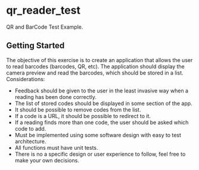 # qr_reader_test

QR and BarCode Test Example.

## Getting Started

The objective of this exercise is to create an application that allows the user to read barcodes (barcodes, QR, etc). The application should display the camera preview and read the barcodes, which should be stored in a list.
Considerations:

- Feedback should be given to the user in the least invasive way when a reading has been done correctly.
- The list of stored codes should be displayed in some section of the app.
- It should be possible to remove codes from the list.
- If a code is a URL, it should be possible to redirect to it.
- If a reading finds more than one code, the user should be asked which code to add.
- Must be implemented using some software design with easy to test architecture.
- All functions must have unit tests.
- There is no a specific design or user experience to follow, feel free to make your own decisions.
